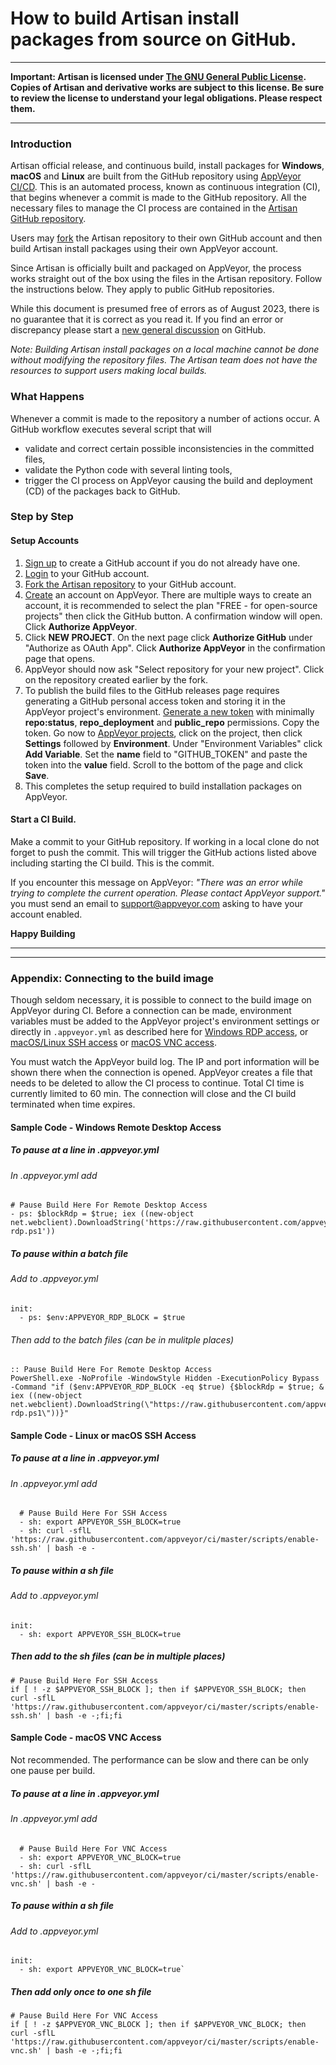 # How to build Artisan install packages from source on GitHub.  

____
**Important: Artisan is licensed under [The GNU General Public License](https://www.gnu.org/licenses/gpl-3.0.html).  Copies of Artisan and derivative works are subject to this license.  Be sure to review the license to understand your legal obligations.  Please respect them.**
____

### Introduction

Artisan official release, and continuous build, install packages for **Windows**, **macOS** and **Linux** are built from the GitHub repository using [AppVeyor CI/CD](https://www.appveyor.com).  This is an automated process, known as continuous integration (CI), that begins whenever a commit is made to the GitHub repository.  All the necessary files to manage the CI process are contained in the [Artisan GitHub repository](https://github.com/artisan-roaster-scope/artisan).  

Users may [fork](https://docs.github.com/en/get-started/quickstart/fork-a-repo) the Artisan repository to their own GitHub account and then build Artisan install packages using their own AppVeyor account.

Since Artisan is officially built and packaged on AppVeyor, the process works straight out of the box using the files in the Artisan repository.  Follow the instructions below.  They apply to public GitHub repositories. 

While this document is presumed free of errors as of August 2023, there is no guarantee that it is correct as you read it.  If you find an error or discrepancy please start a [new general discussion](https://github.com/artisan-roaster-scope/artisan/discussions/new?category=general) on GitHub.

*Note: Building Artisan install packages on a local machine cannot be done without modifying the repository files. The Artisan team does not have the resources to support users making local builds.*

### What Happens

Whenever a commit is made to the repository a number of actions occur. A GitHub workflow executes several script that will 
  * validate and correct certain possible inconsistencies in the committed files,  
  * validate the Python code with several linting tools,  
  * trigger the CI process on AppVeyor causing the build and deployment (CD) of the packages back to GitHub.


### Step by Step

#### Setup Accounts  
1. [Sign up](https://github.com/signup) to create a GitHub account if you do not already have one.
1. [Login](https://github.com/login) to your GitHub account.
1. [Fork the Artisan repository](https://github.com/artisan-roaster-scope/artisan/fork) to your GitHub account.
1. [Create](https://ci.appveyor.com/signup) an account on AppVeyor.  There are multiple ways to create an account, it is recommended to select the plan "FREE - for open-source projects" then click the GitHub button.  A confirmation window will open.  Click **Authorize AppVeyor**.
1. Click **NEW PROJECT**.  On the next page click **Authorize GitHub** under "Authorize as OAuth App".  Click **Authorize AppVeyor** in the confirmation page that opens.  
1. AppVeyor should now ask "Select repository for your new project".  Click on the repository created earlier by the fork.
1. To publish the build files to the GitHub releases page requires generating a GitHub personal access token and storing it in the AppVeyor project's environment.  [Generate a new token](https://github.com/settings/tokens) with minimally **repo:status**, **repo_deployment** and **public_repo** permissions.  Copy the token.  Go now to [AppVeyor projects](https://ci.appveyor.com/projects), click on the project, then click **Settings** followed by **Environment**.  Under "Environment Variables" click **Add Variable**.  Set the **name** field to "GITHUB_TOKEN" and paste the token into the **value** field.  Scroll to the bottom of the page and click **Save**.
1. This completes the setup required to build installation packages on AppVeyor.

#### Start a CI Build.
Make a commit to your GitHub repository.  If working in a local clone do not forget to push the commit.  This will trigger the GitHub actions listed above including starting the CI build.    This is the commit.  

If you encounter this message on AppVeyor: *"There was an error while trying to complete the current operation. Please contact AppVeyor support."* you must send an email to support@appveyor.com asking to have your account enabled.

**Happy Building**

_____

_____
### **Appendix: Connecting to the build image**  
Though seldom necessary, it is possible to connect to the build image on AppVeyor during CI.  Before a connection can be made, environment variables must be added to the AppVeyor project's environment settings or directly in `.appveyor.yml` as described here for  [Windows RDP access](https://www.appveyor.com/docs/how-to/rdp-to-build-worker/), or [macOS/Linux SSH access](https://www.appveyor.com/docs/how-to/ssh-to-build-worker/) or [macOS VNC access](https://www.appveyor.com/docs/how-to/vnc-to-build-worker/).  

You must watch the AppVeyor build log.  The IP and port information will be shown there when the connection is opened.  AppVeyor creates a file that needs to be deleted to allow the CI process to continue.  Total CI time is currently limited to 60 min.  The connection will close and the CI build terminated when time expires.

#### Sample Code - Windows Remote Desktop Access  
##### To pause at a line in .appveyor.yml  
###### In .appveyor.yml add  
```
# Pause Build Here For Remote Desktop Access 
- ps: $blockRdp = $true; iex ((new-object net.webclient).DownloadString('https://raw.githubusercontent.com/appveyor/ci/master/scripts/enable-rdp.ps1'))
```

##### To pause within a batch file  
###### Add to .appveyor.yml  
```
init:
  - ps: $env:APPVEYOR_RDP_BLOCK = $true
```  
###### Then add to the batch files (can be in mulitple places) 
```
:: Pause Build Here For Remote Desktop Access  
PowerShell.exe -NoProfile -WindowStyle Hidden -ExecutionPolicy Bypass -Command "if ($env:APPVEYOR_RDP_BLOCK -eq $true) {$blockRdp = $true; & iex ((new-object net.webclient).DownloadString(\"https://raw.githubusercontent.com/appveyor/ci/master/scripts/enable-rdp.ps1\"))}"
```  

#### Sample Code - Linux or macOS SSH Access  
##### To pause at a line in .appveyor.yml  
###### In .appveyor.yml add
```
  # Pause Build Here For SSH Access 
  - sh: export APPVEYOR_SSH_BLOCK=true
  - sh: curl -sflL 'https://raw.githubusercontent.com/appveyor/ci/master/scripts/enable-ssh.sh' | bash -e -
```  
##### To pause within a sh file  
###### Add to .appveyor.yml  
```
init:
  - sh: export APPVEYOR_SSH_BLOCK=true
```  
##### Then add to the sh files (can be in multiple places)  
```
# Pause Build Here For SSH Access
if [ ! -z $APPVEYOR_SSH_BLOCK ]; then if $APPVEYOR_SSH_BLOCK; then curl -sflL 'https://raw.githubusercontent.com/appveyor/ci/master/scripts/enable-ssh.sh' | bash -e -;fi;fi
```  


#### Sample Code - macOS VNC Access
Not recommended.  The performance can be slow and there can be only one pause per build.    
##### To pause at a line in .appveyor.yml  
###### In .appveyor.yml add
```
  # Pause Build Here For VNC Access 
  - sh: export APPVEYOR_VNC_BLOCK=true
  - sh: curl -sflL 'https://raw.githubusercontent.com/appveyor/ci/master/scripts/enable-vnc.sh' | bash -e -
```  
##### To pause within a sh file  
###### Add to .appveyor.yml  
```
init:
  - sh: export APPVEYOR_VNC_BLOCK=true`
```  
##### Then add only once to one sh file   
```
# Pause Build Here For VNC Access
if [ ! -z $APPVEYOR_VNC_BLOCK ]; then if $APPVEYOR_VNC_BLOCK; then curl -sflL 'https://raw.githubusercontent.com/appveyor/ci/master/scripts/enable-vnc.sh' | bash -e -;fi;fi
```  
